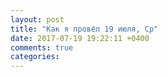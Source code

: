 ```yaml
---
layout: post
title: "Как я провёл 19 июля, Ср"
date: 2017-07-19 19:22:11 +0400
comments: true
categories: 
---
```

